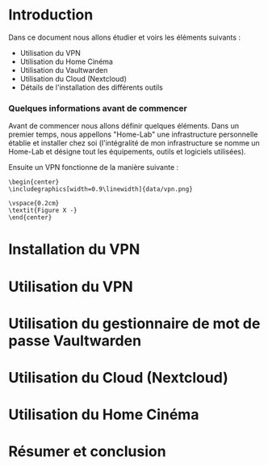 # Introduction
Dans ce document nous allons étudier et voirs les éléments suivants : 

- Utilisation du VPN
- Utilisation du Home Cinéma
- Utilisation du Vaultwarden
- Utilisation du Cloud (Nextcloud)
- Détails de l'installation des différents outils 

### Quelques informations avant de commencer

Avant de commencer nous allons définir quelques éléments. Dans un premier temps, nous appellons "Home-Lab" une infrastructure personnelle établie et installer chez soi (l'intégralité de mon infrastructure se nomme un Home-Lab et désigne tout les équipements, outils et logiciels utilisées).

Ensuite un VPN fonctionne de la manière suivante : 

```{=latex}
\begin{center}
\includegraphics[width=0.9\linewidth]{data/vpn.png}

\vspace{0.2cm}
\textit{Figure X -}
\end{center}
```


# Installation du VPN

# Utilisation du VPN

# Utilisation du gestionnaire de mot de passe Vaultwarden

# Utilisation du Cloud (Nextcloud)

# Utilisation du Home Cinéma

# Résumer et conclusion